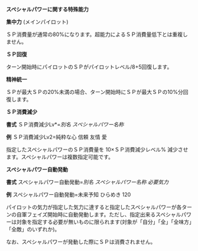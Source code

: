 **スペシャルパワーに関する特殊能力**

**集中力** (メインパイロット)

ＳＰ消費量が通常の80%になります。超能力によるＳＰ消費量低下とは重複しません。

**ＳＰ回復**

ターン開始時にパイロットのＳＰがパイロットレベル/8+5回復します。

**精神統一**

ＳＰが最大ＳＰの20%未満の場合、ターン開始時にＳＰが最大ＳＰの10%分回復します。

**ＳＰ消費減少**

**書式** ＳＰ消費減少Lv\*=*別名 スペシャルパワー名称*

**例** ＳＰ消費減少Lv2=純粋な心 信頼 友情 愛

指定したスペシャルパワーのＳＰ消費量を 10×ＳＰ消費減少レベル% 減少させます。スペシャルパワーは複数指定可能です。

**スペシャルパワー自動発動**

**書式** スペシャルパワー自動発動=*別名 スペシャルパワー名称 必要気力*

**例** スペシャルパワー自動発動=未来予知 ひらめき 120

パイロットの気力が指定した気力に達すると指定したスペシャルパワーが各ターンの自軍フェイズ開始時に自動発動します。ただし、指定出来るスペシャルパワーは対象を指定する必要が無いものに限られます(対象が「自分」「全」「全味方」「全敵」のいずれか)。

なお、スペシャルパワーが発動した際にＳＰは消費されません。
